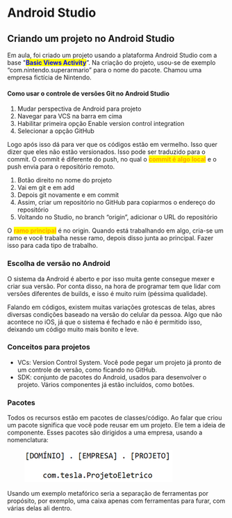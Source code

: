 # Android Studio

## Criando um projeto no Android Studio

Em aula, foi criado um projeto usando a plataforma Android Studio com a base "<mark style="color:blue;">**Basic Views Activity**</mark>”. Na criação do projeto, usou-se de exemplo “com.nintendo.superarmario” para o nome do pacote. Chamou uma empresa fictícia de Nintendo.

#### Como usar o controle de versões Git no Android Studio

1. Mudar perspectiva de Android para projeto
2. Navegar para VCS na barra em cima
3. Habilitar primeira opção Enable version control integration
4. Selecionar a opção GitHub

Logo após isso dá para ver que os códigos estão em vermelho. Isso quer dizer que eles não estão versionados. Isso pode ser traduzido para o commit. O commit é diferente do push, no qual o <mark style="color:orange;">**commit é algo local**</mark> e o push envia para o repositório remoto.

1. Botão direito no nome do projeto
2. Vai em git e em add
3. Depois git novamente e em commit
4. Assim, criar um repositório no GitHub para copiarmos o endereço do repositório
5. Voltando no Studio, no branch “origin”, adicionar o URL do repositório

O <mark style="color:orange;">**ramo principal**</mark> é no origin. Quando está trabalhando em algo, cria-se um ramo e você trabalha nesse ramo, depois disso junta ao principal. Fazer isso para cada tipo de trabalho.

### Escolha de versão no Android

O sistema da Android é aberto e por isso muita gente consegue mexer e criar sua versão. Por conta disso, na hora de programar tem que lidar com versões diferentes de builds, e isso é muito ruim (péssima qualidade).

Falando em códigos, existem muitas variações grotescas de telas, abres diversas condições baseado na versão do celular da pessoa. Algo que não acontece no iOS, já que o sistema é fechado e não é permitido isso, deixando um código muito mais bonito e leve.

### Conceitos para projetos

* VCs: Version Control System. Você pode pegar um projeto já pronto de um controle de versão, como ficando no GitHub.
* SDK: conjunto de pacotes do Android, usados para desenvolver o projeto. Vários componentes já estão incluídos, como botões.



### Pacotes

Todos os recursos estão em pacotes de classes/código. Ao falar que criou um pacote significa que você pode reusar em um projeto. Ele tem a ideia de componente. Esses pacotes são dirigidos a uma empresa, usando a nomenclatura:

<figure><img src="../../.gitbook/assets/pacotes.png" alt=""><figcaption></figcaption></figure>

Usando um exemplo metafórico seria a separação de ferramentas por propósito, por exemplo, uma caixa apenas com ferramentas para furar, com várias delas ali dentro.
